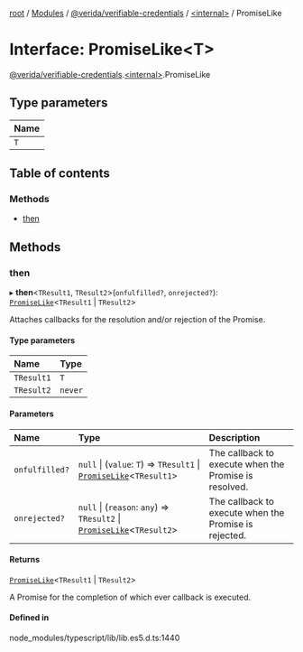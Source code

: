 [root](../README.md) / [Modules](../modules.md) / [@verida/verifiable-credentials](../modules/verida_verifiable_credentials.md) / [<internal\>](../modules/verida_verifiable_credentials._internal_.md) / PromiseLike

# Interface: PromiseLike<T\>

[@verida/verifiable-credentials](../modules/verida_verifiable_credentials.md).[<internal\>](../modules/verida_verifiable_credentials._internal_.md).PromiseLike

## Type parameters

| Name |
| :------ |
| `T` |

## Table of contents

### Methods

- [then](verida_verifiable_credentials._internal_.PromiseLike.md#then)

## Methods

### then

▸ **then**<`TResult1`, `TResult2`\>(`onfulfilled?`, `onrejected?`): [`PromiseLike`](verida_verifiable_credentials._internal_.PromiseLike.md)<`TResult1` \| `TResult2`\>

Attaches callbacks for the resolution and/or rejection of the Promise.

#### Type parameters

| Name | Type |
| :------ | :------ |
| `TResult1` | `T` |
| `TResult2` | `never` |

#### Parameters

| Name | Type | Description |
| :------ | :------ | :------ |
| `onfulfilled?` | ``null`` \| (`value`: `T`) => `TResult1` \| [`PromiseLike`](verida_verifiable_credentials._internal_.PromiseLike.md)<`TResult1`\> | The callback to execute when the Promise is resolved. |
| `onrejected?` | ``null`` \| (`reason`: `any`) => `TResult2` \| [`PromiseLike`](verida_verifiable_credentials._internal_.PromiseLike.md)<`TResult2`\> | The callback to execute when the Promise is rejected. |

#### Returns

[`PromiseLike`](verida_verifiable_credentials._internal_.PromiseLike.md)<`TResult1` \| `TResult2`\>

A Promise for the completion of which ever callback is executed.

#### Defined in

node_modules/typescript/lib/lib.es5.d.ts:1440
